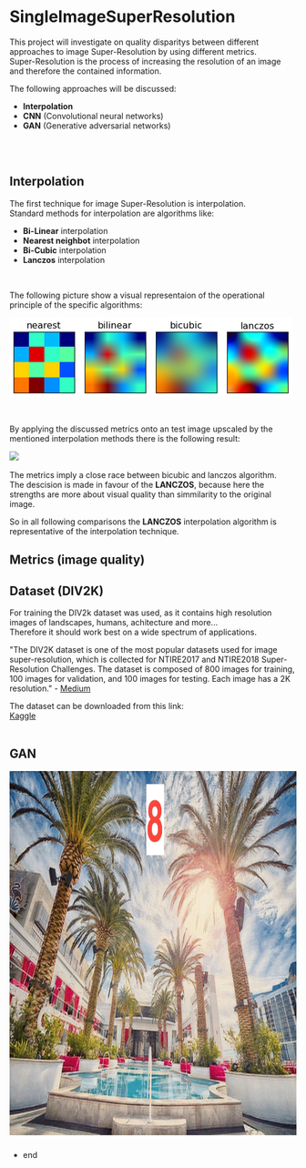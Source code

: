 # SingleImageSuperResolution

This project will investigate on quality disparitys between different approaches to image Super-Resolution by using different metrics. <br />
Super-Resolution is the process of increasing the resolution of an image and therefore the contained information. <br />

The following approaches will be discussed:
- **Interpolation**
- **CNN** (Convolutional neural networks)
- **GAN** (Generative adversarial networks)
<br />
<br />


## Interpolation

The first technique for image Super-Resolution is interpolation. <br />
Standard methods for interpolation are algorithms like: <br />
- **Bi-Linear** interpolation
- **Nearest neighbot** interpolation
- **Bi-Cubic** interpolation
- **Lanczos** interpolation
<br />

The following picture show a visual representaion of the operational principle of the specific algorithms:

<p align="left">
  <img src="figures/Interpolation_visual.png">
</p>
<br />


By applying the discussed metrics onto an test image upscaled by the mentioned interpolation methods there is the following result:

<p align="left">
  <img src="figures/Interpolation.png">
</p>

The metrics imply a close race between bicubic and lanczos algorithm. <br />
The descision is made in favour of the **LANCZOS**, because here the strengths are more about visual quality than simmilarity to the original image.
<br />

So in all following comparisons the **LANCZOS** interpolation algorithm is representative of the interpolation technique.

## Metrics (image quality)


## Dataset (DIV2K)

For training the DIV2k dataset was used, as it contains high resolution images of landscapes, humans, achitecture and more... <br />
Therefore it should work best on a wide spectrum of applications.

"The DIV2K dataset is one of the most popular datasets used for image super-resolution, which is collected for NTIRE2017 and NTIRE2018 Super-Resolution Challenges. The dataset is composed of 800 images for training, 100 images for validation, and 100 images for testing. Each image has a 2K resolution." - [Medium](https://openmmlab.medium.com/awesome-datasets-for-super-resolution-introduction-and-pre-processing-55f8501f8b18)


The dataset can be downloaded from this link: <br />
[Kaggle](https://www.kaggle.com/datasets/rain0905/div2k-dataset)
<br />
<br />


## GAN
<p align="center">
  <img height="640" width="960" src="figures/GAN_div2k.gif">
</p>

###

* end
